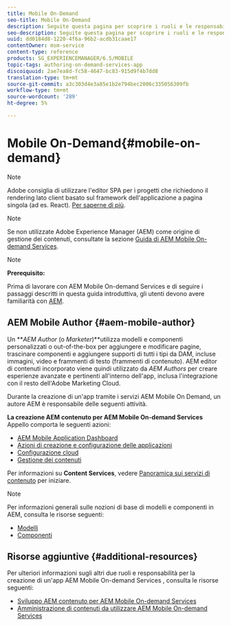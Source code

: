 ```yaml
---
title: Mobile On-Demand
seo-title: Mobile On-Demand
description: Seguite questa pagina per scoprire i ruoli e le responsabilità dell'autore AEM servizi on-demand mobili.
seo-description: Seguite questa pagina per scoprire i ruoli e le responsabilità dell'autore AEM servizi on-demand mobili.
uuid: dd0184d8-1220-4f6a-96b2-acdb31caae17
contentOwner: msm-service
content-type: reference
products: SG_EXPERIENCEMANAGER/6.5/MOBILE
topic-tags: authoring-on-demand-services-app
discoiquuid: 2ae7ea8d-fc58-4647-bc83-915d9f4b7dd8
translation-type: tm+mt
source-git-commit: a3c303d4e3a85e1b2e794bec2006c335056309fb
workflow-type: tm+mt
source-wordcount: '289'
ht-degree: 5%

---
```



# Mobile On-Demand{#mobile-on-demand}

>[!NOTE]
>
> Adobe consiglia di utilizzare l&#39;editor SPA per i progetti che richiedono il rendering lato client basato sul framework dell&#39;applicazione a pagina singola (ad es. React). [Per saperne di più](/help/sites-developing/spa-overview.md).

>[!NOTE]
>
>Se non utilizzate Adobe Experience Manager (AEM) come origine di gestione dei contenuti, consultate la sezione [ Guida di AEM Mobile On-demand Services](https://helpx.adobe.com/digital-publishing-solution/topics.html).

>[!NOTE]
>
>**Prerequisito:**
>
>Prima di lavorare con  AEM Mobile On-demand Services e di seguire i passaggi descritti in questa guida introduttiva, gli utenti devono avere familiarità con [AEM](/help/sites-deploying/deploy.md).

##  AEM Mobile Author {#aem-mobile-author}

Un ***AEM Author* (o *Marketer*)**utilizza modelli e componenti personalizzati o out-of-the-box per aggiungere e modificare pagine, trascinare componenti e aggiungere supporti di tutti i tipi da DAM, incluse immagini, video e frammenti di testo (frammenti di contenuto). AEM editor di contenuti incorporato viene quindi utilizzato da *AEM Authors* per creare esperienze avanzate e pertinenti all&#39;interno dell&#39;app, inclusa l&#39;integrazione con il resto dell&#39;Adobe Marketing Cloud.

Durante la creazione di un&#39;app tramite i servizi AEM Mobile On Demand, un autore AEM è responsabile delle seguenti attività.

**La creazione AEM contenuto per  AEM Mobile On-demand Services** Appello comporta le seguenti azioni:

* [ AEM Mobile Application Dashboard](/help/mobile/mobile-apps-ondemand-application-dashboard.md)
* [Azioni di creazione e configurazione delle applicazioni](/help/mobile/mobile-apps-ondemand-application-create-configure-action.md)
* [Configurazione cloud](/help/mobile/mobile-on-demand-associating-an-on-demand-app-to-cloud-configuration.md)
* [Gestione dei contenuti](/help/mobile/mobile-apps-ondemand-manage-content-ondemand.md)

Per informazioni su **Content Services**, vedere [Panoramica sui servizi di contenuto](/help/mobile/develop-content-as-a-service.md) per iniziare.

>[!NOTE]
>
>Per informazioni generali sulle nozioni di base di modelli e componenti in AEM, consulta le risorse seguenti:
>
>* [Modelli](/help/sites-developing/templates.md)
>* [Componenti](/help/sites-developing/components.md)

>



## Risorse aggiuntive {#additional-resources}

Per ulteriori informazioni sugli altri due ruoli e responsabilità per la creazione di un&#39;app AEM Mobile On-demand Services , consulta le risorse seguenti:

* [Sviluppo AEM contenuto per  AEM Mobile On-demand Services](/help/mobile/aem-mobile-on-demand.md)
* [Amministrazione di contenuti da utilizzare  AEM Mobile On-demand Services](/help/mobile/aem-mobile.md)

